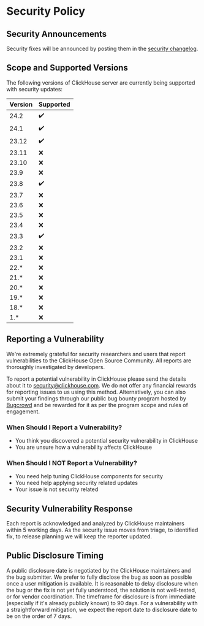 <!--
the file is autogenerated by utils/security-generator/generate_security.py
-->

# Security Policy

## Security Announcements
Security fixes will be announced by posting them in the [security changelog](https://clickhouse.com/docs/en/whats-new/security-changelog/).

## Scope and Supported Versions

The following versions of ClickHouse server are currently being supported with security updates:

| Version | Supported |
|:-|:-|
| 24.2 | ✔️ |
| 24.1 | ✔️ |
| 23.12 | ✔️ |
| 23.11 | ❌ |
| 23.10 | ❌ |
| 23.9 | ❌ |
| 23.8 | ✔️ |
| 23.7 | ❌ |
| 23.6 | ❌ |
| 23.5 | ❌ |
| 23.4 | ❌ |
| 23.3 | ✔️ |
| 23.2 | ❌ |
| 23.1 | ❌ |
| 22.* | ❌ |
| 21.* | ❌ |
| 20.* | ❌ |
| 19.* | ❌ |
| 18.* | ❌ |
| 1.* | ❌ |

## Reporting a Vulnerability

We're extremely grateful for security researchers and users that report vulnerabilities to the ClickHouse Open Source Community. All reports are thoroughly investigated by developers.

To report a potential vulnerability in ClickHouse please send the details about it to [security@clickhouse.com](mailto:security@clickhouse.com). We do not offer any financial rewards for reporting issues to us using this method. Alternatively, you can also submit your findings through our public bug bounty program hosted by [Bugcrowd](https://bugcrowd.com/clickhouse) and be rewarded for it as per the program scope and rules of engagement.

### When Should I Report a Vulnerability?

- You think you discovered a potential security vulnerability in ClickHouse
- You are unsure how a vulnerability affects ClickHouse

### When Should I NOT Report a Vulnerability?

- You need help tuning ClickHouse components for security
- You need help applying security related updates
- Your issue is not security related

## Security Vulnerability Response

Each report is acknowledged and analyzed by ClickHouse maintainers within 5 working days.
As the security issue moves from triage, to identified fix, to release planning we will keep the reporter updated.

## Public Disclosure Timing

A public disclosure date is negotiated by the ClickHouse maintainers and the bug submitter. We prefer to fully disclose the bug as soon as possible once a user mitigation is available. It is reasonable to delay disclosure when the bug or the fix is not yet fully understood, the solution is not well-tested, or for vendor coordination. The timeframe for disclosure is from immediate (especially if it's already publicly known) to 90 days. For a vulnerability with a straightforward mitigation, we expect the report date to disclosure date to be on the order of 7 days.

